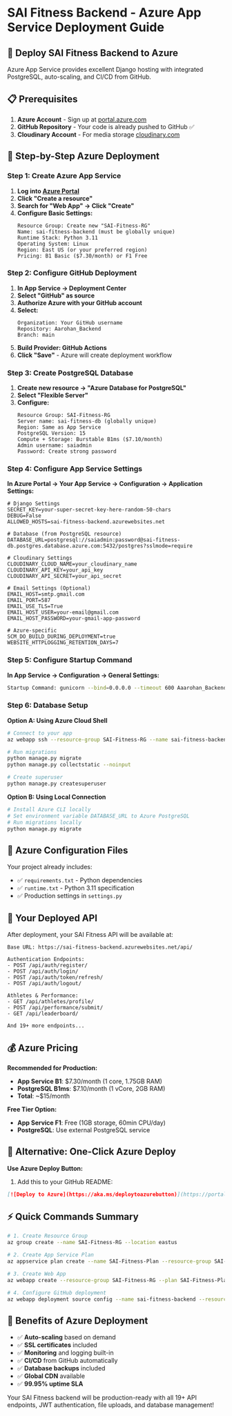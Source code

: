 # SAI Fitness Backend - Azure App Service Deployment Guide

## 🚀 Deploy SAI Fitness Backend to Azure

Azure App Service provides excellent Django hosting with integrated PostgreSQL, auto-scaling, and CI/CD from GitHub.

## 📋 Prerequisites

1. **Azure Account** - Sign up at [portal.azure.com](https://portal.azure.com)
2. **GitHub Repository** - Your code is already pushed to GitHub ✅
3. **Cloudinary Account** - For media storage [cloudinary.com](https://cloudinary.com)

## 🎯 Step-by-Step Azure Deployment

### Step 1: Create Azure App Service

1. **Log into [Azure Portal](https://portal.azure.com)**
2. **Click "Create a resource"**
3. **Search for "Web App" → Click "Create"**
4. **Configure Basic Settings:**
   ```
   Resource Group: Create new "SAI-Fitness-RG"
   Name: sai-fitness-backend (must be globally unique)
   Runtime Stack: Python 3.11
   Operating System: Linux
   Region: East US (or your preferred region)
   Pricing: B1 Basic ($7.30/month) or F1 Free
   ```

### Step 2: Configure GitHub Deployment

1. **In App Service → Deployment Center**
2. **Select "GitHub" as source**
3. **Authorize Azure with your GitHub account**
4. **Select:**
   ```
   Organization: Your GitHub username
   Repository: Aarohan_Backend
   Branch: main
   ```
5. **Build Provider: GitHub Actions**
6. **Click "Save"** - Azure will create deployment workflow

### Step 3: Create PostgreSQL Database

1. **Create new resource → "Azure Database for PostgreSQL"**
2. **Select "Flexible Server"**
3. **Configure:**
   ```
   Resource Group: SAI-Fitness-RG
   Server name: sai-fitness-db (globally unique)
   Region: Same as App Service
   PostgreSQL Version: 15
   Compute + Storage: Burstable B1ms ($7.10/month)
   Admin username: saiadmin
   Password: Create strong password
   ```

### Step 4: Configure App Service Settings

**In Azure Portal → Your App Service → Configuration → Application Settings:**

```env
# Django Settings
SECRET_KEY=your-super-secret-key-here-random-50-chars
DEBUG=False
ALLOWED_HOSTS=sai-fitness-backend.azurewebsites.net

# Database (from PostgreSQL resource)
DATABASE_URL=postgresql://saiadmin:password@sai-fitness-db.postgres.database.azure.com:5432/postgres?sslmode=require

# Cloudinary Settings
CLOUDINARY_CLOUD_NAME=your_cloudinary_name
CLOUDINARY_API_KEY=your_api_key
CLOUDINARY_API_SECRET=your_api_secret

# Email Settings (Optional)
EMAIL_HOST=smtp.gmail.com
EMAIL_PORT=587
EMAIL_USE_TLS=True
EMAIL_HOST_USER=your-email@gmail.com
EMAIL_HOST_PASSWORD=your-gmail-app-password

# Azure-specific
SCM_DO_BUILD_DURING_DEPLOYMENT=true
WEBSITE_HTTPLOGGING_RETENTION_DAYS=7
```

### Step 5: Configure Startup Command

**In App Service → Configuration → General Settings:**
```bash
Startup Command: gunicorn --bind=0.0.0.0 --timeout 600 Aaarohan_Backend.wsgi
```

### Step 6: Database Setup

**Option A: Using Azure Cloud Shell**
```bash
# Connect to your app
az webapp ssh --resource-group SAI-Fitness-RG --name sai-fitness-backend

# Run migrations
python manage.py migrate
python manage.py collectstatic --noinput

# Create superuser
python manage.py createsuperuser
```

**Option B: Using Local Connection**
```bash
# Install Azure CLI locally
# Set environment variable DATABASE_URL to Azure PostgreSQL
# Run migrations locally
python manage.py migrate
```

## 🔧 Azure Configuration Files

Your project already includes:
- ✅ `requirements.txt` - Python dependencies
- ✅ `runtime.txt` - Python 3.11 specification
- ✅ Production settings in `settings.py`

## 📱 Your Deployed API

After deployment, your SAI Fitness API will be available at:
```
Base URL: https://sai-fitness-backend.azurewebsites.net/api/

Authentication Endpoints:
- POST /api/auth/register/
- POST /api/auth/login/
- POST /api/auth/token/refresh/
- POST /api/auth/logout/

Athletes & Performance:
- GET /api/athletes/profile/
- POST /api/performance/submit/
- GET /api/leaderboard/

And 19+ more endpoints...
```

## 💰 Azure Pricing

**Recommended for Production:**
- **App Service B1**: $7.30/month (1 core, 1.75GB RAM)
- **PostgreSQL B1ms**: $7.10/month (1 vCore, 2GB RAM)
- **Total**: ~$15/month

**Free Tier Option:**
- **App Service F1**: Free (1GB storage, 60min CPU/day)
- **PostgreSQL**: Use external PostgreSQL service

## 🚀 Alternative: One-Click Azure Deploy

**Use Azure Deploy Button:**
1. Add this to your GitHub README:
```markdown
[![Deploy to Azure](https://aka.ms/deploytoazurebutton)](https://portal.azure.com/#create/Microsoft.Template/uri/...)
```

## ⚡ Quick Commands Summary

```bash
# 1. Create Resource Group
az group create --name SAI-Fitness-RG --location eastus

# 2. Create App Service Plan
az appservice plan create --name SAI-Fitness-Plan --resource-group SAI-Fitness-RG --sku B1 --is-linux

# 3. Create Web App
az webapp create --resource-group SAI-Fitness-RG --plan SAI-Fitness-Plan --name sai-fitness-backend --runtime "PYTHON|3.11"

# 4. Configure GitHub deployment
az webapp deployment source config --name sai-fitness-backend --resource-group SAI-Fitness-RG --repo-url https://github.com/Adi-Yadav1/Aarohan_Backend --branch main
```

## 🎉 Benefits of Azure Deployment

- ✅ **Auto-scaling** based on demand
- ✅ **SSL certificates** included
- ✅ **Monitoring** and logging built-in
- ✅ **CI/CD** from GitHub automatically
- ✅ **Database backups** included
- ✅ **Global CDN** available
- ✅ **99.95% uptime SLA**

Your SAI Fitness backend will be production-ready with all 19+ API endpoints, JWT authentication, file uploads, and database management!